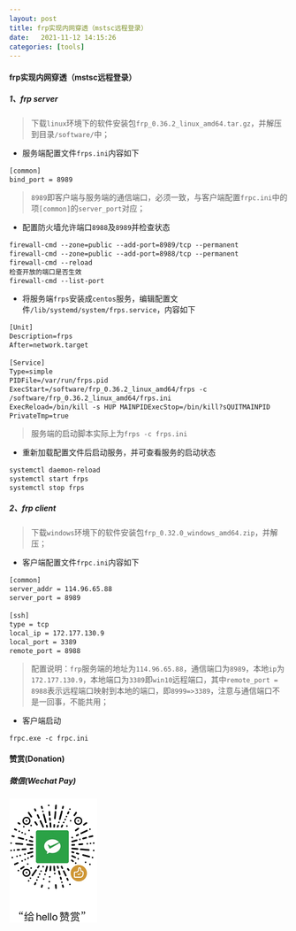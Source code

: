 ```yaml
---
layout: post
title: frp实现内网穿透（mstsc远程登录）
date:   2021-11-12 14:15:26
categories: [tools]
---
```


#### frp实现内网穿透（mstsc远程登录）
##### 1、frp server

> 下载`linux`环境下的软件安装包`frp_0.36.2_linux_amd64.tar.gz`，并解压到目录`/software/`中；

* 服务端配置文件`frps.ini`内容如下

```
[common]
bind_port = 8989
```

> `8989`即客户端与服务端的通信端口，必须一致，与客户端配置`frpc.ini`中的项`[common]`的`server_port`对应；

* 配置防火墙允许端口`8988`及`8989`并检查状态

```
firewall-cmd --zone=public --add-port=8989/tcp --permanent
firewall-cmd --zone=public --add-port=8988/tcp --permanent
firewall-cmd --reload
检查开放的端口是否生效
firewall-cmd --list-port
```

* 将服务端`frps`安装成`centos`服务，编辑配置文件`/lib/systemd/system/frps.service`，内容如下

```
[Unit]
Description=frps
After=network.target

[Service]
Type=simple
PIDFile=/var/run/frps.pid
ExecStart=/software/frp_0.36.2_linux_amd64/frps -c  /software/frp_0.36.2_linux_amd64/frps.ini
ExecReload=/bin/kill -s HUP MAINPIDExecStop=/bin/kill?sQUITMAINPID
PrivateTmp=true
```

> 服务端的启动脚本实际上为`frps -c frps.ini`

* 重新加载配置文件后启动服务，并可查看服务的启动状态

```
systemctl daemon-reload
systemctl start frps
systemctl stop frps
```

##### 2、frp client

> 下载`windows`环境下的软件安装包`frp_0.32.0_windows_amd64.zip`，并解压；

* 客户端配置文件`frpc.ini`内容如下

```
[common]
server_addr = 114.96.65.88
server_port = 8989

[ssh]
type = tcp
local_ip = 172.177.130.9
local_port = 3389
remote_port = 8988
```

> 配置说明：`frp`服务端的地址为`114.96.65.88`，通信端口为`8989`，本地`ip`为`172.177.130.9`，本地端口为`3389`即`win10`远程端口，其中`remote_port = 8988`表示远程端口映射到本地的端口，即`8999=>3389`，注意与通信端口不是一回事，不能共用；

* 客户端启动

```
frpc.exe -c frpc.ini
```




#### 赞赏(Donation)


##### 微信(Wechat Pay)

![donation-wechatpay](/assets/img/donate-wechatpay.png)

